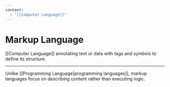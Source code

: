 ```yaml
---
context:
  - "[[Computer Language]]"
---
```


# Markup Language

[[Computer Language]] annotating text or data with tags and symbols to define its structure.

---

Unlike [[Programming Language|programming languages]], markup languages focus on describing content rather than executing logic.
